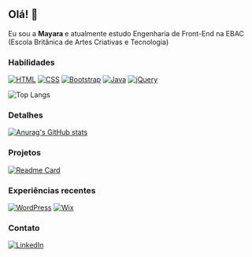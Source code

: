 ## Olá! 👋
Eu sou a <strong> Mayara </strong> e atualmente estudo Engenharia de Front-End na EBAC (Escola Britânica de Artes Criativas e Tecnologia)

### Habilidades
[![HTML](https://img.shields.io/badge/HTML-%23E34F26.svg?logo=html5&logoColor=white)](#)
[![CSS](https://img.shields.io/badge/CSS-639?logo=css&logoColor=fff)](#)
[![Bootstrap](https://img.shields.io/badge/Bootstrap-7952B3?logo=bootstrap&logoColor=fff)](#)
[![Java](https://img.shields.io/badge/Java-%23ED8B00.svg?logo=openjdk&logoColor=white)](#)
[![jQuery](https://img.shields.io/badge/jQuery-0769AD?logo=jquery&logoColor=fff)](#)


![Top Langs](https://github-readme-stats.vercel.app/api/top-langs/?username=anuraghazra&layout=compact&theme=dracula)

### Detalhes

[![Anurag's GitHub stats](https://github-readme-stats.vercel.app/api?username=MayaraSH&show_icons=true&theme=dracula)](https://github.com/anuraghazra/github-readme-stats)

### Projetos

[![Readme Card](https://github-readme-stats.vercel.app/api/pin/?username=MayaraSH&repo=projeto3&theme=dracula)]([https://github.com/anuraghazra/github-readme-stats](https://github.com/MayaraSH/projeto3))

### Experiências recentes
[![WordPress](https://img.shields.io/badge/WordPress-%2321759B.svg?logo=wordpress&logoColor=white)](#)
[![Wix](https://img.shields.io/badge/Wix-%23000000.svg?logo=wix&logoColor=white)](#)

### Contato

[![LinkedIn](https://custom-icon-badges.demolab.com/badge/LinkedIn-0A66C2?logo=linkedin-white&logoColor=fff)](https://www.linkedin.com/in/mayara-cristina-do-amaral/)
